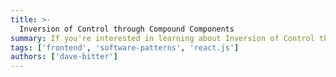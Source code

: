 ```yaml
---
title: >-
  Inversion of Control through Compound Components
summary: If you're interested in learning about Inversion of Control through Compound Components in software design, then this talk is perfect for you! By using React.js as an example, Dave will show you how to create scalable and maintainable components (for design systems) that cater to various requirements the developers who use them have. Additionally, he'll discuss the challenges of building components that meet the needs of many developers and demonstrate how this technique can help you build sustainable components that stand the test of time. Throughout the talk, you'll gain practical advice and real-world examples for implementing Inversion of Control and Compound Components in your own projects, as well as a better understanding of how these concepts can benefit building better software.
tags: ['frontend', 'software-patterns', 'react.js']
authors: ['dave-bitter']
---
```

